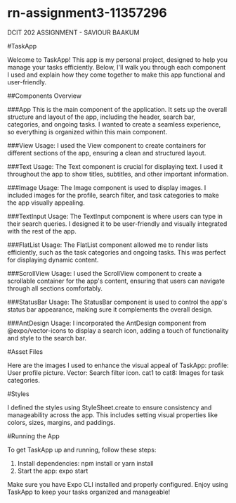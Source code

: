 # rn-assignment3-11357296
DCIT 202 ASSIGNMENT - SAVIOUR BAAKUM



 #TaskApp

Welcome to TaskApp! This app is my personal project, designed to help you manage your tasks efficiently. Below, I'll walk you through each component I used and explain how they come together to make this app functional and user-friendly.

 ##Components Overview

 ###App
This is the main component of the application. It sets up the overall structure and layout of the app, including the header, search bar, categories, and ongoing tasks. I wanted to create a seamless experience, so everything is organized within this main component.

 ###View
Usage: I used the View component to create containers for different sections of the app, ensuring a clean and structured layout.

 ###Text
Usage: The Text component is crucial for displaying text. I used it throughout the app to show titles, subtitles, and other important information.

 ###Image
Usage: The Image component is used to display images. I included images for the profile, search filter, and task categories to make the app visually appealing.

 ###TextInput
Usage: The TextInput component is where users can type in their search queries. I designed it to be user-friendly and visually integrated with the rest of the app.

 ###FlatList
Usage: The FlatList component allowed me to render lists efficiently, such as the task categories and ongoing tasks. This was perfect for displaying dynamic content.

 ###ScrollView
Usage: I used the ScrollView component to create a scrollable container for the app's content, ensuring that users can navigate through all sections comfortably.

 ###StatusBar
Usage: The StatusBar component is used to control the app's status bar appearance, making sure it complements the overall design.

 ###AntDesign
Usage: I incorporated the AntDesign component from @expo/vector-icons to display a search icon, adding a touch of functionality and style to the search bar.

 #Asset Files

Here are the images I used to enhance the visual appeal of TaskApp:
profile: User profile picture.
Vector: Search filter icon.
cat1 to cat8: Images for task categories.

#Styles

I defined the styles using StyleSheet.create to ensure consistency and manageability across the app. This includes setting visual properties like colors, sizes, margins, and paddings.

#Running the App

To get TaskApp up and running, follow these steps:

1. Install dependencies: npm install or yarn install
2. Start the app: expo start

Make sure you have Expo CLI installed and properly configured. Enjoy using TaskApp to keep your tasks organized and manageable!

